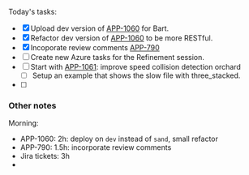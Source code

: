 Today's tasks:
- [x] Upload dev version of [APP-1060](https://agxeed.atlassian.net/browse/APP-1060) for Bart.
- [x] Refactor dev version of [APP-1060](https://agxeed.atlassian.net/browse/APP-1060) to be more RESTful.
- [x] Incoporate review comments [APP-790](https://agxeed.atlassian.net/browse/APP-790)
- [ ] Create new Azure tasks for the Refinement session.
- [ ] Start with [APP-1061](https://agxeed.atlassian.net/browse/APP-1061): improve speed collision detection orchard
    - [ ] Setup an example that shows the slow file with three_stacked.
- [ ]  

### Other notes

Morning:
- APP-1060: 2h: deploy on `dev` instead of `sand`, small refactor
- APP-790: 1.5h: incorporate review comments
- Jira tickets: 3h
- 